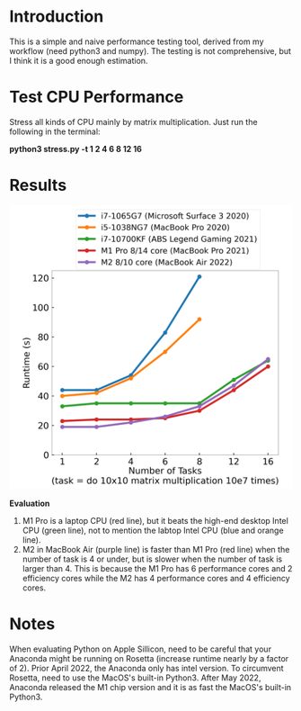 # Introduction
This is a simple and naive performance testing tool, derived from my workflow (need python3 and numpy). The testing is not comprehensive, but I think it is a good enough estimation.

# Test CPU Performance
Stress all kinds of CPU mainly by matrix multiplication. Just run the following in the terminal:

**python3 stress.py -t 1 2 4 6 8 12 16**

# Results

![cpu_perf](cpu_perf.png)

**Evaluation**
1. M1 Pro is a laptop CPU (red line), but it beats the high-end desktop Intel CPU (green line), not to mention the labtop Intel CPU (blue and orange line). 
2. M2 in MacBook Air (purple line) is faster than M1 Pro (red line) when the number of task is 4 or under, but is slower when the number of task is larger than 4. This is because the M1 Pro has 6 performance cores and 2 efficiency cores while the M2 has 4 performance cores and 4 efficiency cores.

# Notes
When evaluating Python on Apple Sillicon, need to be careful that your Anaconda might be running on Rosetta (increase runtime nearly by a factor of 2). Prior April 2022, the Anaconda only has intel version. To circumvent Rosetta, need to use the MacOS's built-in Python3. After May 2022, Anaconda released the M1 chip version and it is as fast the MacOS's built-in Python3.
